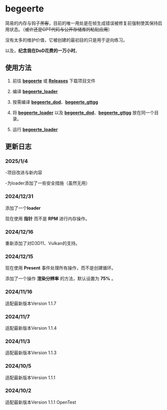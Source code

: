 # begeerte

简易的内存与钩子~~黑客~~，目前的唯一用处是在帧生成错误被修复前强制使其保持启用状态。（~~或许还是GPT代码与公开存储库的粘贴应用~~）

没有太多的维护价值，它被创建的最初目的只是用于逆向练习。

以及，**纪念我在DoD花费的一万小时**。

## 使用方法

1. 前往 **[begeerte](https://github.com/zetsr/begeerte/archive/refs/heads/main.zip)** 或 **[Releases](https://github.com/zetsr/begeerte/releases)** 下载项目文件

1. 编译 **[begeerte_loader](https://github.com/zetsr/begeerte/tree/main/begeerte_loader)**

2. 按需编译 **[begeerte_dod](https://github.com/zetsr/begeerte/tree/main/begeerte_dod)**、**[begeerte_gttgg](https://github.com/zetsr/begeerte/tree/main/begeerte_gttgg)**

3. 将 **[begeerte_loader](https://github.com/zetsr/begeerte/tree/main/begeerte_loader)** 以及 **[begeerte_dod](https://github.com/zetsr/begeerte/tree/main/begeerte_dod)**、**[begeerte_gttgg](https://github.com/zetsr/begeerte/tree/main/begeerte_gttgg)** 放在同一个目录。

4. 运行 **[begeerte_loader](https://github.com/zetsr/begeerte/tree/main/begeerte_loader)**

## 更新日志

### 2025/1/4

-项目改进与新内容

-为loader添加了一些安全措施（虽然无用）

### 2024/12/31

添加了一个**loader**

现在使用 **指针** 而不是 **RPM** 进行内存操作。

### 2024/12/16

重新添加了对D3D11、Vulkan的支持。

### 2024/12/15

现在使用 **Present** 事件处理所有操作，而不是创建循环。

添加了一个操作 **渲染分辨率** 的方法，默认设置为 **75%** 。

### 2024/11/16

适配最新版本Version 1.1.7

### 2024/11/7

适配最新版本Version 1.1.4

### 2024/11/3

适配最新版本Version 1.1.3

### 2024/10/5

适配最新版本Version 1.1.1

### 2024/10/2

适配最新版本Version 1.1.1 OpenTest
